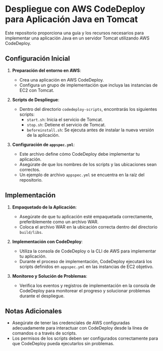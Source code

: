 # Despliegue con AWS CodeDeploy para Aplicación Java en Tomcat

Este repositorio proporciona una guía y los recursos necesarios para implementar una aplicación Java en un servidor Tomcat utilizando AWS CodeDeploy.

## Configuración Inicial

1. **Preparación del entorno en AWS**:
   - Crea una aplicación en AWS CodeDeploy.
   - Configura un grupo de implementación que incluya las instancias de EC2 con Tomcat.

2. **Scripts de Despliegue**:
   - Dentro del directorio `codedeploy-scripts`, encontrarás los siguientes scripts:
     - `start.sh`: Inicia el servicio de Tomcat.
     - `stop.sh`: Detiene el servicio de Tomcat.
     - `beforeinstall.sh`: Se ejecuta antes de instalar la nueva versión de la aplicación.

3. **Configuración de `appspec.yml`**:
   - Este archivo define cómo CodeDeploy debe implementar tu aplicación.
   - Asegúrate de que los nombres de los scripts y las ubicaciones sean correctos.
   - Un ejemplo de archivo `appspec.yml` se encuentra en la raíz del repositorio.

## Implementación

1. **Empaquetado de la Aplicación**:
   - Asegúrate de que tu aplicación esté empaquetada correctamente, preferiblemente como un archivo WAR.
   - Coloca el archivo WAR en la ubicación correcta dentro del directorio `build/libs`.

2. **Implementación con CodeDeploy**:
   - Utiliza la consola de CodeDeploy o la CLI de AWS para implementar tu aplicación.
   - Durante el proceso de implementación, CodeDeploy ejecutará los scripts definidos en `appspec.yml` en las instancias de EC2 objetivo.

3. **Monitoreo y Solución de Problemas**:
   - Verifica los eventos y registros de implementación en la consola de CodeDeploy para monitorear el progreso y solucionar problemas durante el despliegue.

## Notas Adicionales

- Asegúrate de tener las credenciales de AWS configuradas adecuadamente para interactuar con CodeDeploy desde la línea de comandos o a través de scripts.
- Los permisos de los scripts deben ser configurados correctamente para que CodeDeploy pueda ejecutarlos sin problemas.
